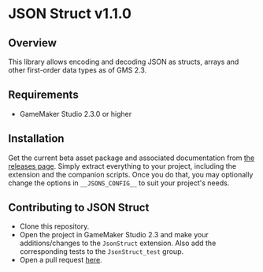 # JSON Struct v1.1.0

## Overview

This library allows encoding and decoding JSON as structs, arrays and other first-order data types as of GMS 2.3.

## Requirements

- GameMaker Studio 2.3.0 or higher

## Installation

Get the current beta asset package and associated documentation from [the releases page](https://github.com/dicksonlaw583/JsonStruct/releases). Simply extract everything to your project, including the extension and the companion scripts. Once you do that, you may optionally change the options in `__JSONS_CONFIG__` to suit your project's needs.

## Contributing to JSON Struct

- Clone this repository.
- Open the project in GameMaker Studio 2.3 and make your additions/changes to the `JsonStruct` extension. Also add the corresponding tests to the `JsonStruct_test` group.
- Open a pull request [here](https://github.com/dicksonlaw583/JsonStruct/issues).
